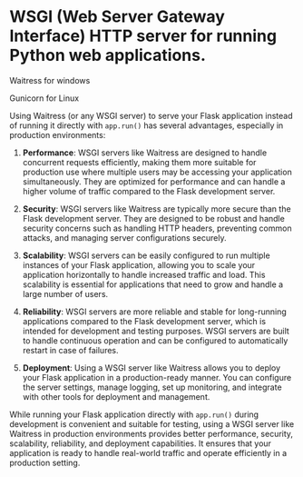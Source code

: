 # WSGI (Web Server Gateway Interface) HTTP server for running Python web applications.


Waitress for windows

Gunicorn for Linux

Using Waitress (or any WSGI server) to serve your Flask application instead of running it directly with `app.run()` has several advantages, especially in production environments:

1. **Performance**: WSGI servers like Waitress are designed to handle concurrent requests efficiently, making them more suitable for production use where multiple users may be accessing your application simultaneously. They are optimized for performance and can handle a higher volume of traffic compared to the Flask development server.

2. **Security**: WSGI servers like Waitress are typically more secure than the Flask development server. They are designed to be robust and handle security concerns such as handling HTTP headers, preventing common attacks, and managing server configurations securely.

3. **Scalability**: WSGI servers can be easily configured to run multiple instances of your Flask application, allowing you to scale your application horizontally to handle increased traffic and load. This scalability is essential for applications that need to grow and handle a large number of users.

4. **Reliability**: WSGI servers are more reliable and stable for long-running applications compared to the Flask development server, which is intended for development and testing purposes. WSGI servers are built to handle continuous operation and can be configured to automatically restart in case of failures.

5. **Deployment**: Using a WSGI server like Waitress allows you to deploy your Flask application in a production-ready manner. You can configure the server settings, manage logging, set up monitoring, and integrate with other tools for deployment and management.

While running your Flask application directly with `app.run()` during development is convenient and suitable for testing, using a WSGI server like Waitress in production environments provides better performance, security, scalability, reliability, and deployment capabilities. It ensures that your application is ready to handle real-world traffic and operate efficiently in a production setting.
